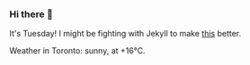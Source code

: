 ### Hi there :wave:

It's Tuesday! I might be fighting with Jekyll to make [this](https://swissclubtoronto.ca) better.

Weather in Toronto: sunny, at +16°C.
